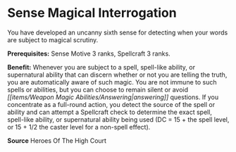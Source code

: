 ﻿---
cssclass: [feats]

---
# Sense Magical Interrogation

You have developed an uncanny sixth sense for detecting when your words are subject to magical scrutiny.

**Prerequisites:** Sense Motive 3 ranks, Spellcraft 3 ranks.

**Benefit:** Whenever you are subject to a spell, spell-like ability, or supernatural ability that can discern whether or not you are telling the truth, you are automatically aware of such magic. You are not immune to such spells or abilities, but you can choose to remain silent or avoid _[[items/Weapon Magic Abilities/Answering|answering]]_ questions. If you concentrate as a full-round action, you detect the source of the spell or ability and can attempt a Spellcraft check to determine the exact spell, spell-like ability, or supernatural ability being used (DC = 15 + the spell level, or 15 + 1/2 the caster level for a non-spell effect).

**Source** Heroes Of The High Court